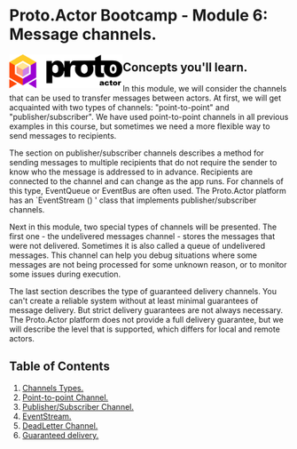 # Proto.Actor Bootcamp - Module 6: Message channels.

<img src="images/protowhite.png" alt="protowhite" style="float: left; zoom: 20%;" />

## Concepts you'll learn.

In this module, we will consider the channels that can be used to transfer messages between actors. At first, we will get acquainted with two types of channels: "point-to-point" and "publisher/subscriber". We have used point-to-point channels in all previous examples in this course, but sometimes we need a more flexible way to send messages to recipients. 

The section on publisher/subscriber channels describes a method for sending messages to multiple recipients that do not require the sender to know who the message is addressed to in advance. Recipients are connected to the channel and can change as the app runs. For channels of this type, EventQueue or EventBus are often used. The Proto.Actor platform has an `EventStream () ' class that implements publisher/subscriber channels.

Next in this module, two special types of channels will be presented. The first one - the undelivered messages channel - stores the messages that were not delivered. Sometimes it is also called a queue of undelivered messages. This channel can help you debug situations where some messages are not being processed for some unknown reason, or to monitor some issues during execution.

The last section describes the type of guaranteed delivery channels. You can't create a reliable system without at least minimal guarantees of message delivery. But strict delivery guarantees are not always necessary. The Proto.Actor platform does not provide a full delivery guarantee, but we will describe the level that is supported, which differs for local and remote actors.

## Table of Contents

1. [Channels Types.](lesson-1)
2. [Point-to-point Channel.](lesson-2)
3. [Publisher/Subscriber Channel.](lesson-3)
4. [EventStream.](lesson-4)
5. [DeadLetter Channel.](lesson-5)
6. [Guaranteed delivery.](lesson-6)

